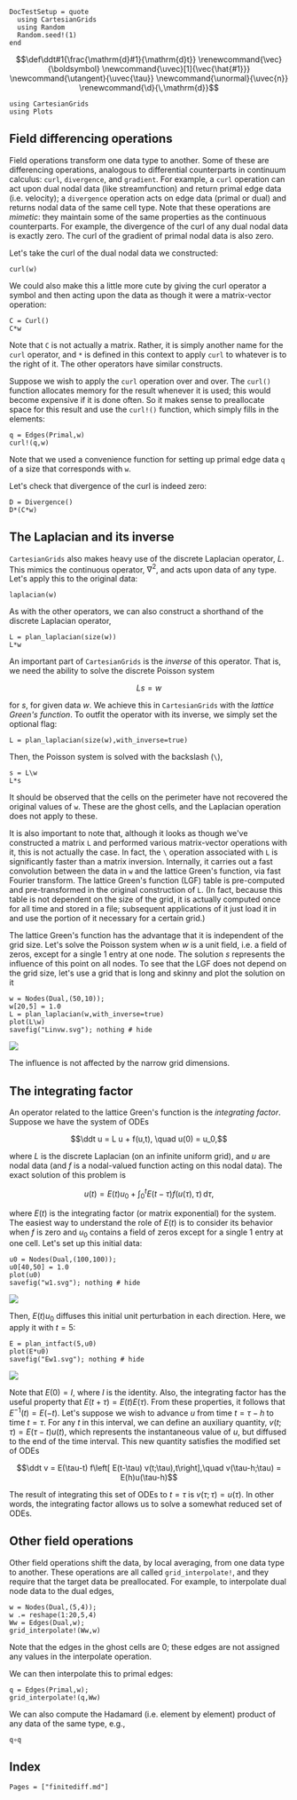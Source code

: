 ```@meta
DocTestSetup = quote
  using CartesianGrids
  using Random
  Random.seed!(1)
end
```

```math
\def\ddt#1{\frac{\mathrm{d}#1}{\mathrm{d}t}}

\renewcommand{\vec}{\boldsymbol}
\newcommand{\uvec}[1]{\vec{\hat{#1}}}
\newcommand{\utangent}{\uvec{\tau}}
\newcommand{\unormal}{\uvec{n}}

\renewcommand{\d}{\,\mathrm{d}}
```


```@setup create
using CartesianGrids
using Plots
```

## Field differencing operations

Field operations transform one data type to another. Some of these are differencing
operations, analogous to differential counterparts in continuum calculus: `curl`,
`divergence`, and `gradient`. For example, a `curl` operation can act upon dual nodal data
(like streamfunction) and return primal edge data (i.e. velocity); a `divergence`
operation acts on edge data (primal or dual) and returns nodal data of the same cell
type. Note that these operations are *mimetic*: they maintain some of the same properties as the
continuous counterparts. For example, the divergence of the curl of any dual nodal
data is exactly zero. The curl of the gradient of primal nodal data is also zero.

Let's take the curl of the dual nodal data we constructed:
```@repl create
curl(w)
```

We could also make this a little more cute by giving the curl operator a symbol
and then acting upon the data as though it were a matrix-vector operation:
```@repl create
C = Curl()
C*w
```
Note that `C` is not actually a matrix. Rather, it is simply another name for the
`curl` operator, and `*` is defined in this context to apply `curl` to whatever is
to the right of it. The other operators have similar constructs.

Suppose we wish to apply the `curl` operation over and over. The `curl()` function
allocates memory for the result whenever it is used; this would become expensive
if it is done often. So it makes sense to preallocate space for this result and
use the `curl!()` function, which simply fills in the elements:
```@repl create
q = Edges(Primal,w)
curl!(q,w)
```
Note that we used a convenience function for setting up primal edge data `q` of a
size that corresponds with `w`.

Let's check that divergence of the curl is indeed zero:
```@repl create
D = Divergence()
D*(C*w)
```

## The Laplacian and its inverse

`CartesianGrids` also makes heavy use of the discrete Laplacian operator, $L$. This mimics the
continuous operator, $\nabla^2$, and acts upon data of any type. Let's apply
this to the original data:
```@repl create
laplacian(w)
```

As with the other operators, we can also construct a shorthand of the discrete
Laplacian operator,
```@repl create
L = plan_laplacian(size(w))
L*w
```

An important part of `CartesianGrids` is the *inverse* of this operator. That is, we need
the ability to solve the discrete Poisson system

$$Ls = w$$

for $s$, for given data $w$. We achieve this in `CartesianGrids` with the *lattice Green's
function*. To outfit the operator with its inverse, we simply set the optional
flag:
```@repl create
L = plan_laplacian(size(w),with_inverse=true)
```

Then, the Poisson system is solved with the backslash (`\`),
```@repl create
s = L\w
L*s
```

It should be observed that the cells on the perimeter have not recovered the original values
of `w`. These are the ghost cells, and the Laplacian operation does not apply
to these.

It is also important to note that, although it looks as though we've constructed a
matrix `L` and performed various matrix-vector operations with it, this is not
actually the case. In fact, the `\`
operation associated with `L` is significantly faster than a matrix inversion.
Internally, it carries out a fast convolution between the data in `w` and the
lattice Green's function, via fast Fourier transform. The lattice Green's function
(LGF) table is pre-computed and pre-transformed in the original construction of `L`.
(In fact, because this table is not dependent on the size of the grid, it is
actually computed once for all time and stored in a file; subsequent applications
of it just load it in and use the portion of it necessary for a certain grid.)

The lattice Green's function has the advantage that it is independent of the grid
size. Let's solve the Poisson system when $w$ is a unit field, i.e. a field
of zeros, except for a single $1$ entry at one node. The solution $s$ represents
the influence of this point on all nodes. To see that the LGF does
not depend on the grid size, let's use a grid that is long and skinny and plot
the solution on it
```@repl create
w = Nodes(Dual,(50,10));
w[20,5] = 1.0
L = plan_laplacian(w,with_inverse=true)
plot(L\w)
savefig("Linvw.svg"); nothing # hide
```
![](Linvw.svg)

The influence is not affected by the narrow grid dimensions.

## The integrating factor

An operator related to the lattice Green's function is the *integrating factor*.
Suppose we have the system of ODEs

$$\ddt u = L u + f(u,t), \quad u(0) = u_0,$$

where $L$ is the discrete Laplacian (on an infinite uniform grid), and $u$ are
nodal data (and $f$ is a nodal-valued function acting on this nodal data). The
exact solution of this problem is

$$u(t) = E(t)u_0 + \int_0^t E(t-\tau) f(u(\tau),\tau)\,\mathrm{d}\tau,$$

where $E(t)$ is the integrating factor (or matrix exponential) for the system. The
easiest way to understand the role of $E(t)$ is to consider its behavior when $f$
is zero and $u_0$ contains a field of zeros except for a single $1$ entry at one
cell. Let's set up this initial data:
```@repl create
u0 = Nodes(Dual,(100,100));
u0[40,50] = 1.0
plot(u0)
savefig("w1.svg"); nothing # hide
```
![](w1.svg)

Then, $E(t)u_0$ diffuses this initial unit perturbation in each direction. Here, we apply it
with $t = 5$:

```@repl create
E = plan_intfact(5,u0)
plot(E*u0)
savefig("Ew1.svg"); nothing # hide
```
![](Ew1.svg)

Note that $E(0) = I$, where $I$ is the identity. Also, the integrating factor has the useful property that $E(t+\tau) = E(t)E(\tau)$. From these properties, it
follows that $E^{-1}(t) = E(-t)$. Let's suppose we wish to advance $u$ from time
$t = \tau-h$ to time $t = \tau$. For any $t$ in this interval, we can define an auxiliary quantity, $v(t;\tau) = E(\tau-t)u(t)$, which represents the instantaneous value of $u$, but diffused to the end of the time interval. This new quantity satisfies the modified set of ODEs

$$\ddt v = E(\tau-t) f\left[ E(t-\tau) v(t;\tau),t\right],\quad v(\tau-h;\tau) = E(h)u(\tau-h)$$    

The result of integrating this set of ODEs to $t = \tau$ is $v(\tau;\tau) = u(\tau)$. In
other words, the integrating factor allows us to solve a somewhat reduced set
of ODEs.


## Other field operations

Other field operations shift the data, by local averaging, from one data type to
another. These operations are all called `grid_interpolate!`, and they require that the
target data be preallocated. For example, to interpolate dual node data to the dual edges,

```@repl create
w = Nodes(Dual,(5,4));
w .= reshape(1:20,5,4)
Ww = Edges(Dual,w);
grid_interpolate!(Ww,w)
```
Note that the edges in the ghost cells are 0; these edges are not assigned any
values in the interpolate operation.

We can then interpolate this to primal edges:
```@repl create
q = Edges(Primal,w);
grid_interpolate!(q,Ww)
```

We can also compute the Hadamard (i.e. element by element) product of any data
of the same type, e.g.,
```@repl create
q∘q
```

## Index

```@index
Pages = ["finitediff.md"]
```
